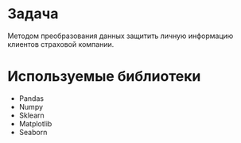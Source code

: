 # Задача
Методом преобразования данных защитить личную информацию клиентов страховой компании.
# Используемые библиотеки
- Pandаs
- Numpy
- Sklearn
- Matplotlib
- Seaborn
